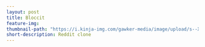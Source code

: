 ```yaml
---
layout: post
title: Bloccit
feature-img:
thumbnail-path: "https://i.kinja-img.com/gawker-media/image/upload/s--X-PnQthV--/c_scale,fl_progressive,q_80,w_800/ytzaorwdu0e7byvs7zmn.jpg"
short-description: Reddit clone
---
```

